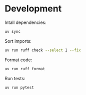 # Development

Intall dependencies:
```bash
uv sync
```

Sort imports:
```bash
uv run ruff check --select I --fix
```

Format code:
```bash
uv run ruff format
```

Run tests:
```bash
uv run pytest
```
